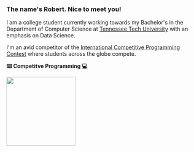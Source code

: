 ### The name's Robert. Nice to meet you!

I am a college student currently working towards my Bachelor's in the Department of Computer Science at [Tennessee Tech University](https://www.tntech.edu/) with an emphasis on Data Science.

I'm an avid competitor of the [International Competitive Programming Contest](https://icpc.global/) where students across the globe compete.

<b> ⌨️ Competitve Programming 💻 </b>
<p float="left">
  <img height="180em" src="https://leetcard.jacoblin.cool/rbbingham1893?theme=dark&font=ABeeZee" />
</p>
